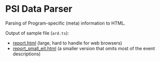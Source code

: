 # PSI Data Parser
 
Parsing of Program-specific (meta) information to HTML.

Output of sample file (`ard.ts`):
 
-  [report.html](https://htmlpreview.github.com/?https://github.com/goforcode-com/tssi2/blob/master/examples/psidata/report.html) (large, hard to handle for web browsers)
-  [report_small_eit.html](https://htmlpreview.github.com/?https://github.com/goforcode-com/tssi2/blob/master/examples/psidata/report_small_eit.html) (a smaller version that omits most of the event descriptions)
